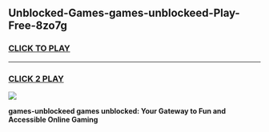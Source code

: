 
## Unblocked-Games-games-unblockeed-Play-Free-8zo7g
<h3>
<a href="https://premium76.site?title=games-unblockeed&ref=24M">CLICK TO PLAY</a></h3>
<hr>

<h3>
<a href="https://premium76.site?title=games-unblockeed&ref=24M">CLICK 2 PLAY</a>
  
</h3>

<a href="https://premium76.site?title=games-unblockeed&ref=24M"><img src="https://clearcache.store/games.png"></a>


**games-unblockeed games unblocked: Your Gateway to Fun and Accessible Online Gaming**
